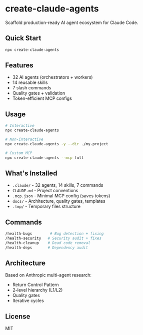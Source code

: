 # create-claude-agents

Scaffold production-ready AI agent ecosystem for Claude Code.

## Quick Start

```bash
npx create-claude-agents
```

## Features

- 32 AI agents (orchestrators + workers)
- 14 reusable skills
- 7 slash commands
- Quality gates + validation
- Token-efficient MCP configs

## Usage

```bash
# Interactive
npx create-claude-agents

# Non-interactive
npx create-claude-agents -y --dir ./my-project

# Custom MCP
npx create-claude-agents --mcp full
```

## What's Installed

- `.claude/` - 32 agents, 14 skills, 7 commands
- `CLAUDE.md` - Project conventions
- `.mcp.json` - Minimal MCP config (saves tokens)
- `docs/` - Architecture, quality gates, templates
- `.tmp/` - Temporary files structure

## Commands

```bash
/health-bugs        # Bug detection + fixing
/health-security   # Security audit + fixes
/health-cleanup    # Dead code removal
/health-deps       # Dependency audit
```

## Architecture

Based on Anthropic multi-agent research:
- Return Control Pattern
- 2-level hierarchy (L1/L2)
- Quality gates
- Iterative cycles

## License

MIT
